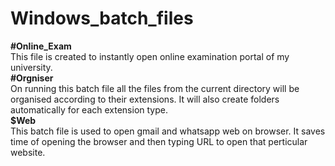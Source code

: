 # Windows_batch_files
**#Online_Exam**\
This file is created to instantly open online examination portal of my university.\
**#Orgniser**\
On running this batch file all the files from the current directory will be organised according to their extensions. It will also create folders automatically for each extension type.\
**$Web**\
This batch file is used to open gmail and whatsapp web on browser. It saves time of opening the browser and then typing URL to open that perticular website.
